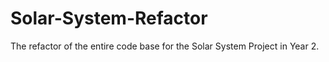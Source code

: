 # Solar-System-Refactor
The refactor of the entire code base for the Solar System Project in Year 2.
